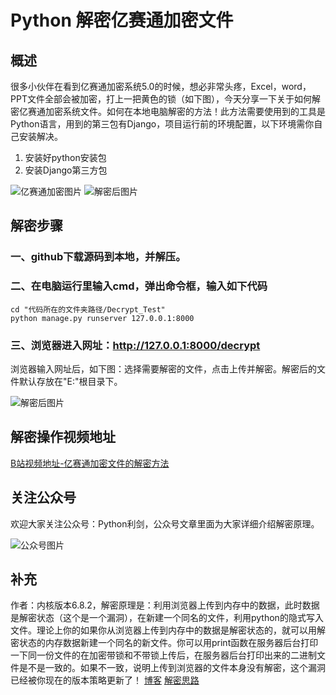 # Python 解密亿赛通加密文件

## 概述

很多小伙伴在看到亿赛通加密系统5.0的时候，想必非常头疼，Excel，word，PPT文件全部会被加密，打上一把黄色的锁（如下图），今天分享一下关于如何解密亿赛通加密系统文件。如何在本地电脑解密的方法！此方法需要使用到的工具是Python语言，用到的第三包有Django，项目运行前的环境配置，以下环境需你自己安装解决。

1. 安装好python安装包
2. 安装Django第三方包
 

![亿赛通加密图片](./Image/Excel_decrypt.png) ![解密后图片](./Image/Excel_normal.png)


## 解密步骤
### 一、github下载源码到本地，并解压。
### 二、在电脑运行里输入cmd，弹出命令框，输入如下代码
	cd "代码所在的文件夹路径/Decrypt_Test"
	python manage.py runserver 127.0.0.1:8000
### 三、浏览器进入网址：http://127.0.0.1:8000/decrypt
浏览器输入网址后，如下图：选择需要解密的文件，点击上传并解密。解密后的文件默认存放在"E:\"根目录下。
	
 ![解密后图片](./Image/html_pic.png)

## 解密操作视频地址
[B站视频地址-亿赛通加密文件的解密方法](https://b23.tv/BV1Lh411275u)

## 关注公众号
欢迎大家关注公众号：Python利剑，公众号文章里面为大家详细介绍解密原理。

![公众号图片](./Image/QR_code.PNG)

## 补充
作者：内核版本6.8.2，解密原理是：利用浏览器上传到内存中的数据，此时数据是解密状态（这个是一个漏洞），在新建一个同名的文件，利用python的隐式写入文件。理论上你的如果你从浏览器上传到内存中的数据是解密状态的，就可以用解密状态的内存数据新建一个同名的新文件。你可以用print函数在服务器后台打印一下同一份文件的在加密带锁和不带锁上传后，在服务器后台打印出来的二进制文件是不是一致的。如果不一致，说明上传到浏览器的文件本身没有解密，这个漏洞已经被你现在的版本策略更新了！
[博客](https://segmentfault.com/a/1190000038913626)
[解密思路](https://blog.csdn.net/Bleen1009/article/details/44671771)

